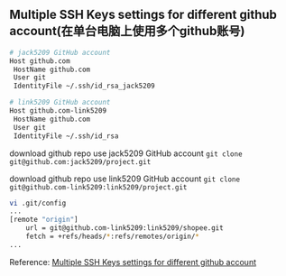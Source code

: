## Multiple SSH Keys settings for different github account(在单台电脑上使用多个github账号)

```zsh
# jack5209 GitHub account
Host github.com
 HostName github.com
 User git
 IdentityFile ~/.ssh/id_rsa_jack5209

# link5209 GitHub account
Host github.com-link5209
 HostName github.com
 User git
 IdentityFile ~/.ssh/id_rsa
```

download github repo use jack5209 GitHub account
`git clone git@github.com:jack5209/project.git`

download github repo use link5209 GitHub account
`git clone git@github.com-link5209:link5209/project.git`

```sh
vi .git/config
...
[remote "origin"]
    url = git@github.com-link5209:link5209/shopee.git
    fetch = +refs/heads/*:refs/remotes/origin/*
...
```

Reference: [Multiple SSH Keys settings for different github account](https://gist.github.com/jexchan/2351996)

